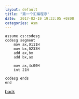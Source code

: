 ```yaml
---
layout: default
title: "第一个汇编程序"
date:  2017-02-19 19:33:05 +0800
categories: Asm
---
```


```x86asm
assume cs:codesg
codesg segment
	mov ax,0111H
	mov bx,0233H
	add ax,bx
	add bx,ax

	mov ax,4c00H
	int 21H

codesg ends
end
```
[back](/)
